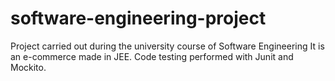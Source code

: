 # software-engineering-project
Project carried out during the university course of Software Engineering
It is an e-commerce made in JEE.
Code testing performed with Junit and Mockito.
